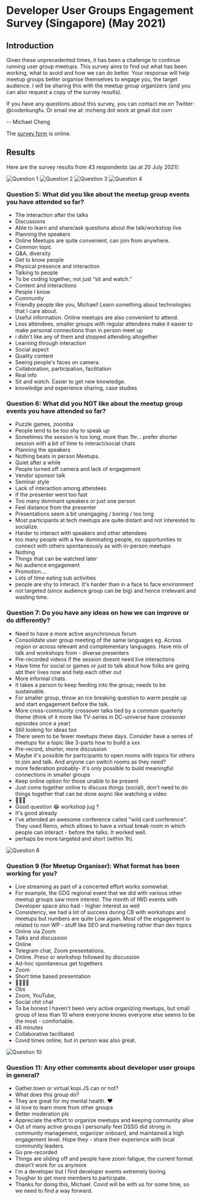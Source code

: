 # Developer User Groups Engagement Survey (Singapore) (May 2021)

## Introduction

Given these unprecedented times, it has been a challenge to continue running user group meetups. This survey aims to find out what has been working, what to avoid and how we can do better. Your response will help meetup groups better organise themselves to engage you, the target audience. I will be sharing this with the meetup group organizers (and you can also request a copy of the survey results).

If you have any questions about this survey, you can contact me on Twitter: @coderkungfu. Or email me at: mcheng dot work at gmail dot com

-- Michael Cheng

The [survey form](https://docs.google.com/forms/d/e/1FAIpQLSfh3x0aSKx-5siyC4yE_aKeUHOQchSf6-jyWbwVFfRdItvmBw/viewform?usp=sf_link) is online.

## Results

Here are the survey results from 43 respondents (as at 20 July 2021):

![Question 1](./dev_engagement_survey_may2021/1.png)
![Question 2](./dev_engagement_survey_may2021/2.png)
![Question 3](./dev_engagement_survey_may2021/3.png)
![Question 4](./dev_engagement_survey_may2021/4.png)

### Question 5: What did you like about the meetup group events you have attended so far?

- The interaction after the talks
- Discussions
- Able to learn and share/ask questions about the talk/workshop live
- Planning the speakers
- Online Meetups are quite convenient, can join from anywhere.
- Common topic
- Q&A, diversity
- Get to know people
- Physical presence and interaction
- Talking to people
- To be coding together, not just “sit and watch.”
- Content and interactions
- People I know
- Community
- Friendly people like you, Michael! Learn something about technologies that I care about.
- Useful information. Online meetups are also convenient to attend.
- Less attendees, smaller groups with regular attendees make it easier to make personal connections than in person meet up
- i didn't like any of them and stopped attending altogether
- Learning through interaction
- Social aspect
- Quality content
- Seeing people's faces on camera.
- Collaboration, participation, facilitation
- Real info
- Sit and watch. Easier to get new knowledge.
- knowledge and experience sharing, case studies

### Question 6: What did you NOT like about the meetup group events you have attended so far?

- Puzzle games, zoomba
- People tend to be too shy to speak up
- Sometimes the session is too long, more than 1hr... prefer shorter session with a bit of time to interact/social chats
- Planning the speakers
- Nothing beats in person Meetups.
- Quiet after a while
- People turned off camera and lack of engagement
- Vendor sponsor talk
- Seminar style
- Lack of interaction among attendees
- If the presenter went too fast
- Too many dominant speakers or just one person
- Feel distance from the presenter
- Presentations seem a bit unengaging / boring / too long
- Most participants at tech meetups are quite distant and not interested to socialize.
- Harder to interact with speakers and other attendees
- too many people with a few dominating people, no opportunities to connect with others spontaneously as with in-person meetups
- Nothing
- Things that can be watched later
- No audience engagement
- Promotion….
- Lots of time eating sub activities
- people are shy to interact. It's harder than in a face to face environment
- not targeted (since audience group can be big) and hence irrelevant and wasting time.

### Question 7: Do you have any ideas on how we can improve or do differently?

- Need to have a more active asynchronous forum
- Consolidate user group meeting of the same languages eg. Across region or across relevant and complementary languages. Have mix of talk and workshops from - diverse presenters
- Pre-recorded videos if the session doesnt need live interactions
- Have time for social or games or just to talk about how folks are going abt their lives now and help each other out
- More informal chats.
- It takes a person to keep feeding into the group; needs to be sustainable.
- For smaller group, throw an ice breaking question to warm people up and start engagement before the talk.
- More cross-community crossover talks tied by a common quarterly theme (think of it more like TV-series in DC-universe have crossover episodes once a year)
- Still looking for ideas too
- There seem to be fewer meetups these days. Consider have a series of meetups for a topic like 3-parts how to build a xxx
- Pre-record, shorter, more discussion
- Maybe it's possible for participants to open rooms with topics for others to join and talk. And anyone can switch rooms as they need?
- more federation probably- it's only possible to build meaningful connections in smaller groups
- Keep online option for those unable to be present
- Just come together online to discuss things (social), don't need to do things together that can be done async like watching a video
- 🤷🏻‍♂️
- Good question 😂 workshop jug ?
- It's good already
- I've attended an awesome conference called "wild card conference". They used Remo, which allows to have a virtual break room in which people can interact - before the talks. It worked well.
- perhaps be more targeted and short (within 1h).

![Question 8](./dev_engagement_survey_may2021/5.png)

### Question 9 (for Meetup Organiser): What format has been working for you?

- Live streaming as part of a concerted effort works somewhat.
- For example, the GDG regional event that we did with various other meetup groups saw more interest. The month of IWD events with Developer space also had - higher interest as well
- Consistency, we had a lot of success during CB with workshops and meetups but numbers are quite Low again. Most of the engagement is related to non WP - stuff like SEO and marketing rather than dev topics
- Online via Zoom
- Talks and discussion
- Online
- Telegram chat, Zoom presentations.
- Online. Preso or workshop followed by discussion
- Ad-hoc spontaneous get togethers
- Zoom
- Short time based presentation
- 🤷🏻‍♀️😔
- Obs
- Zoom, YouTube,
- Social chit chat
- To be honest I haven't been very active organizing meetups, but small group of less than 10 where everyone knows everyone else seems to be the most - comfortable.
- 45 minutes
- Collaborative facilitated
- Covid times online, but in person was also great.

![Question 10](./dev_engagement_survey_may2021/7.png)

### Question 11: Any other comments about developer user groups in general?

- Gather.town or virtual kopi.JS can or not?
- What does this group do?
- They are great for my mental health. ❤️
- Id love to learn more from other groups
- Better moderation pls
- Appreciate the effort to organize meetups and keeping community alive
- Out of many active groups I personally feel DSSG did strong in community management, organizer onboard, and maintained a high engagement level. Hope they - share their experience with local community leaders.
- Go pre-recorded
- Things are sliding off and people have zoom fatigue, the current format doesn’t work for us anymore
- I'm a developer but I find developer events extremely boring.
- Tougher to get more members to participate.
- Thanks for doing this, Michael. Covid will be with us for some time, so we need to find a way forward.
